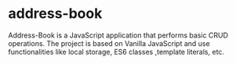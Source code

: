# address-book
Address-Book is a JavaScript application  that performs basic CRUD operations. The project is based on Vanilla JavaScript and use functionalities like local storage, ES6 classes ,template literals, etc.
